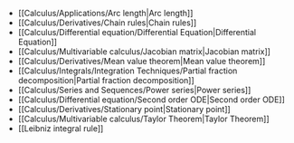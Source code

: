 - [[Calculus/Applications/Arc length|Arc length]]
- [[Calculus/Derivatives/Chain rules|Chain rules]]
- [[Calculus/Differential equation/Differential Equation|Differential Equation]]
- [[Calculus/Multivariable calculus/Jacobian matrix|Jacobian matrix]]
- [[Calculus/Derivatives/Mean value theorem|Mean value theorem]]
- [[Calculus/Integrals/Integration Techniques/Partial fraction decomposition|Partial fraction decomposition]]
- [[Calculus/Series and Sequences/Power series|Power series]]
- [[Calculus/Differential equation/Second order ODE|Second order ODE]]
- [[Calculus/Derivatives/Stationary point|Stationary point]]
- [[Calculus/Multivariable calculus/Taylor Theorem|Taylor Theorem]]
- [[Leibniz integral rule]]